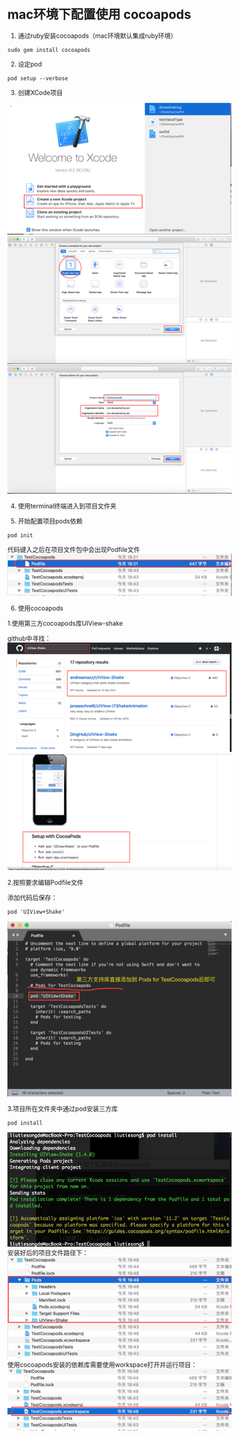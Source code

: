 # mac环境下配置使用 cocoapods

1. 通过ruby安装cocoapods（mac环境默认集成ruby环境）

```
sudo gem install cocoapods
```

2. 设定pod

```
pod setup --verbose
```

3. 创建XCode项目

![创建](./1.png)
![创建](./2.png)
![创建](./3.png)

4. 使用terminal终端进入到项目文件夹

5. 开始配置项目pods依赖

```
pod init
```
代码键入之后在项目文件包中会出现Podfile文件
![创建](./4.png)

6. 使用cocoapods 

1.使用第三方cocoapods库UIView-shake

   github中寻找：
![创建](./6.png)
![创建](./7.png)

2.按照要求编辑Podfile文件

  添加代码后保存：
```
pod 'UIView+Shake'
```
![创建](./5.png)

3.项目所在文件夹中通过pod安装三方库
```
pod install
```
![创建](./8.png)
安装好后的项目文件路径下：
![创建](./9.png)
使用cocoapods安装的依赖库需要使用workspace打开并运行项目：
![创建](./10.png)
### 